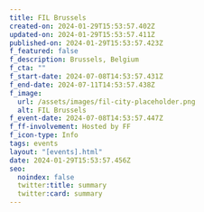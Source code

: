 ```yaml
---
title: FIL Brussels
created-on: 2024-01-29T15:53:57.402Z
updated-on: 2024-01-29T15:53:57.411Z
published-on: 2024-01-29T15:53:57.423Z
f_featured: false
f_description: Brussels, Belgium
f_cta: ""
f_start-date: 2024-07-08T14:53:57.431Z
f_end-date: 2024-07-11T14:53:57.438Z
f_image:
  url: /assets/images/fil-city-placeholder.png
  alt: FIL Brussels
f_event-date: 2024-07-08T14:53:57.447Z
f_ff-involvement: Hosted by FF
f_icon-type: Info
tags: events
layout: "[events].html"
date: 2024-01-29T15:53:57.456Z
seo:
  noindex: false
  twitter:title: summary
  twitter:card: summary
---
```

